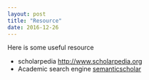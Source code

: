 ```yaml
---
layout: post
title: "Resource"
date: 2016-12-26
---
```


Here is some useful resource  
*  scholarpedia <http://www.scholarpedia.org>  
*  Academic search engine [semanticscholar](https://www.semanticscholar.org/)

